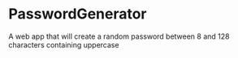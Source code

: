 # PasswordGenerator
A web app that will create a random password between 8 and 128 characters containing uppercase
